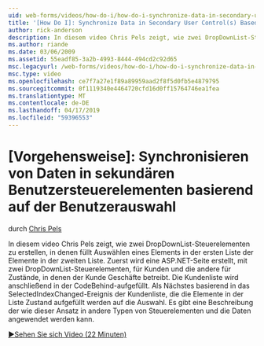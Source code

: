 ```yaml
---
uid: web-forms/videos/how-do-i/how-do-i-synchronize-data-in-secondary-user-controls-based-upon-user-selections
title: '[How Do I]: Synchronize Data in Secondary User Control(s) Based Upon User Selections | Microsoft Docs'
author: rick-anderson
description: In diesem video Chris Pels zeigt, wie zwei DropDownList-Steuerelementen zu erstellen, in denen füllt Auswählen eines Elements in der ersten Liste der Elemente in der zweiten Liste. Erste...
ms.author: riande
ms.date: 03/06/2009
ms.assetid: 55eadf85-3a2b-4993-8444-494cd2c92d65
msc.legacyurl: /web-forms/videos/how-do-i/how-do-i-synchronize-data-in-secondary-user-controls-based-upon-user-selections
msc.type: video
ms.openlocfilehash: ce7f7a27e1f89a89959aad2f8f5d0fb5e4879795
ms.sourcegitcommit: 0f1119340e4464720cfd16d0ff15764746ea1fea
ms.translationtype: MT
ms.contentlocale: de-DE
ms.lasthandoff: 04/17/2019
ms.locfileid: "59396553"
---
```

# <a name="how-do-i-synchronize-data-in-secondary-user-controls-based-upon-user-selections"></a>[Vorgehensweise]: Synchronisieren von Daten in sekundären Benutzersteuerelementen basierend auf der Benutzerauswahl

durch [Chris Pels](https://twitter.com/chrispels)

In diesem video Chris Pels zeigt, wie zwei DropDownList-Steuerelementen zu erstellen, in denen füllt Auswählen eines Elements in der ersten Liste der Elemente in der zweiten Liste. Zuerst wird eine ASP.NET-Seite erstellt, mit zwei DropDownList-Steuerelementen, für Kunden und die andere für Zustände, in denen der Kunde Geschäfte betreibt. Die Kundenliste wird anschließend in der CodeBehind-aufgefüllt. Als Nächstes basierend in das SelectedIndexChanged-Ereignis der Kundenliste, die die Elemente in der Liste Zustand aufgefüllt werden auf die Auswahl. Es gibt eine Beschreibung der wie dieser Ansatz in andere Typen von Steuerelementen und die Daten angewendet werden kann.

[&#9654;Sehen Sie sich Video (22 Minuten)](https://channel9.msdn.com/Blogs/ASP-NET-Site-Videos/how-do-i-synchronize-data-in-secondary-user-controls-based-upon-user-selections)
